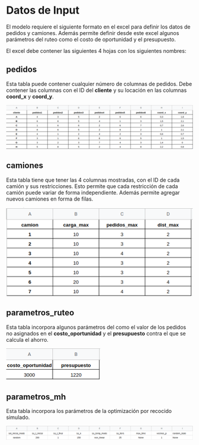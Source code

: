 # Datos de Input

El modelo requiere el siguiente formato en el excel para definir los datos de pedidos y camiones. Además permite definir desde este excel algunos parámetros del ruteo como el costo de oportunidad y el presupuesto.

El excel debe contener las siguientes 4 hojas con los siguientes nombres:

## pedidos

Esta tabla puede contener cualquier número de columnas de pedidos. Debe contener las columnas con el ID del **cliente** y su locación en las columnas **coord_x** y **coord_y**. 

![tabla pedidos](assets/../../../assets/inputs1.png)

## camiones

Esta tabla tiene que tener las 4 columnas mostradas, con el ID de cada camión y sus restricciones. Esto permite que cada restricción de cada camión puede variar de forma independiente. Además permite agregar nuevos camiones en forma de filas.

![tabla pedidos](assets/../../../assets/inputs2.png)

## parametros_ruteo

Esta tabla incorpora algunos parámetros del como el valor de los pedidos no asignados en el **costo_oportunidad** y el **presupuesto** contra el que se calcula el ahorro.

![tabla pedidos](assets/../../../assets/inputs3.png)

## parametros_mh

Esta tabla incorpora los parámetros de la optimización por recocido simulado.

![tabla pedidos](assets/../../../assets/inputs4.png)